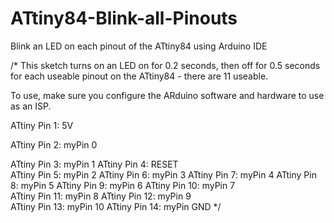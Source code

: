 ATtiny84-Blink-all-Pinouts
==========================

Blink an LED on each pinout of the ATtiny84 using Arduino IDE

/*
  This sketch turns on an LED on for 0.2 seconds, then off for 0.5 seconds 
  for each useable pinout on the ATtiny84 - there are 11 useable.

  To use, make sure you configure the ARduino software and hardware to use as an ISP.
  
  ATtiny Pin 1: 5V 
  
  ATtiny Pin 2: myPin 0 
  
  ATtiny Pin 3: myPin 1 
  ATtiny Pin 4: RESET  
  ATtiny Pin 5: myPin 2
  ATtiny Pin 6: myPin 3
  ATtiny Pin 7: myPin 4
  ATtiny Pin 8: myPin 5
  ATtiny Pin 9: myPin 6
  ATtiny Pin 10: myPin 7  
  ATtiny Pin 11: myPin 8
  ATtiny Pin 12: myPin 9  
  ATtiny Pin 13: myPin 10
  ATtiny Pin 14: myPin GND 
 */
